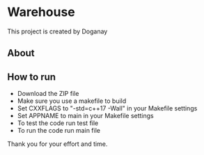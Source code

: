 # Warehouse

This project is created by Doganay

## About

## How to run
- Download the ZIP file
- Make sure you use a makefile to build
- Set CXXFLAGS to "-std=c++17 -Wall" in your Makefile settings
- Set APPNAME to main in your Makefile settings
- To test the code run test file
- To run the code run main file

Thank you for your effort and time.
